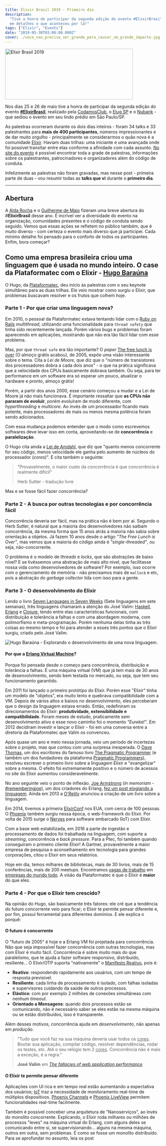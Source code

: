 ```yaml
---
title: Elixir Brasil 2019 - Primeiro dia
description:
  "Tive a honra de participar da segunda edição do evento #ElixirBrasil. Confira
  em detalhes o que aconteceu por lá!"
tags: ["Elixir", "Events"]
date: "2019-05-30T03:00:00.000Z"
cover: ./voce_nao_precisa_ser_grande_para_causar_um_grande_impacto.jpg
---
```


<p>
    <a href="https://2019.elixirbrasil.com/" rel="nofollow" class="image-link" title="Elixir Brasil 2019">
        <img src="./elixir_brasil_logo.svg" alt="Elixir Brasil 2019" style="width: 413px; height: 164px">
    </a>
</p>

Nos dias 25 e 26 de maio tive a honra de participar da segunda edição do evento
[**#ElixirBrasil**](https://twitter.com/hashtag/ElixirBrasil), realizado pela
[CodamosClub](https://twitter.com/CodamosClub), o
[Elug SP](https://twitter.com/elug_sp) e o
[Nubank](https://twitter.com/nubank) - que sediou o evento em seu lindo prédio
em São Paulo/SP.

As palestras ocorreram durante os dois dias inteiros - foram 34 talks e 33
palestrantes para **mais de 400 participantes**, números impressionantes e de
dar muito orgulho - principalmente se considerarmos o quão nova é a comunidade
[Elixir](https://elixir-lang.org/). Haviam duas trilhas: uma iniciante e uma
avançada onde foi possível transitar entre elas conforme a afinidade com cada
assunto. [No site do evento](https://2019.elixirbrasil.com/) é possível
encontrar toda a grade de palestras, informações sobre os palestrantes,
patrocinadores e organizadores além do código de conduta.

Infelizmente as palestras não foram gravadas, mas nesse post - primeira parte de
duas - vou resumir todas as **talks que vi** durante o **primeiro dia**.

---

## Abertura

A [Alda Rocha](https://twitter.com/mjcoffeeholick) e o
[Guilherme de Maio](https://twitter.com/nirev) fizeram uma breve abertura
do #**ElixirBrasil** desse ano. É incrível ver a diversidade do evento na
organização, comunidades presentes e o código de conduta sendo seguido. Vemos
que essas ações se refletem no público também, que é muito diverso - com certeza
o evento mais diverso que já participei. Cada mínimo detalhe foi pensado para o
conforto de todos os participantes. Enfim, bora começar?

## Como uma empresa brasileira criou uma linguagem que é usada no mundo inteiro. O case da Plataformatec com o Elixir - [Hugo Baraúna](https://twitter.com/hugobarauna)

O Hugo, da [Plataformatec](http://plataformatec.com.br/), deu início às
palestras com o seu keynote simultâneo para as duas trilhas. Ele veio mostrar
como surgiu o Elixir, que problemas buscavam resolver e os frutos que colhem
hoje.

### Parte 1 - Por que criar uma linguagem nova?

Em 2010, o pessoal da Plataformatec estava tentando lidar com o
[Ruby on Rails](https://rubyonrails.org/) _multithread_, utilizando uma
funcionalidade para `thread safety` que tinha sido recentemente lançada. Porém
vários bugs e problemas foram aparecendo em aplicações, mostrando que não era
tão fácil lidar com esse problema.

Mas, por que `thread safe` era tão importante? O _paper_
[The free lunch is over](http://www.gotw.ca/publications/concurrency-ddj.htm) (O
almoço grátis acabou), de 2005, expõe uma visão interessante sobre o tema. Cita
a _Lei de Moore_, que diz que o "número de transistores dos processadores dobra
a cada dois anos" - o que na prática significava que a velocidade dos CPUs
basicamente dobrava também. Ou seja, para ter performance em um software era só
esperar um pouco, atualizar o hardware e pronto, almoço grátis!

Porém, a partir dos anos 2000, esse cenário começou a mudar e a Lei de Moore já
não mais funcionava. É importante ressaltar que **as CPUs não pararam de
evoluir**, porém evoluíram de modo diferente, com _hyperthreading_ e
_multicore_. Ao invés de um processador ficando mais potente, mais processadores
de mais ou menos mesma potência foram sendo adicionados.

Com essa mudança podemos entender que o modo como escrevemos softwares deve
levar isso em conta, aproveitando-se de **concorrência** e **paralelização**.

O Hugo cita ainda a
[Lei de Amdahl](https://pt.wikipedia.org/wiki/Lei_de_Amdahl), que diz que
"quanto menos concorrente for seu código, menos velocidade ele ganha pelo
aumento de núcleos do processador (_cores_)". E cita também o seguinte:

> "Provavelmente, o maior custo da concorrência é que concorrência é realmente
> difícil"
>
> Herb Sutter - tradução livre

Mas e se fosse fácil fazer concorrência?

### Parte 2 - A busca por outras tecnologias e por concorrência fácil

Concorrência deveria ser fácil, mas na prática não é bem por aí. Segundo o Herb
Sutter, é natural que a maioria dos desenvolvedores não saibam concorrência, da
mesma forma que 15 anos atrás a maioria não sabia sobre orientação a objetos. Já
fazem 10 anos desde o artigo _"The Free Lunch is Over"_, mas vemos que a maioria
do código ainda é _"single-threaded"_, ou seja, não-concorrente.

O problema é o modelo de _threads_ e _locks_, que são abstrações de baixo nível?
E se tivéssemos uma abstração de mais alto nível, que facilitasse nossa vida
como desenvolvedores de software? Por exemplo, isso ocorre com o gerenciamento
de memória - não precisamos mais de `malloc`s e etc, pois a abstração do
_garbage collector_ lida com isso para a gente.

### Parte 3 - O desenvolvimento do Elixir

Lendo o livro
[Seven Languages in Seven Weeks](https://pragprog.com/book/btlang/seven-languages-in-seven-weeks)
(Sete linguagens em sete semanas), três linguagens chamaram a atenção do José
Valim: [Haskell](https://www.haskell.org/), [Erlang](https://www.erlang.org/) e
[Clojure](https://clojure.org/), tendo entre elas características funcionais,
com distribuição e tolerância a falhas e com uma abordagem moderna, com
polimorfismo e meta-programação. Porém nenhuma delas tinha as três coisas ao
mesmo tempo e foi para atender a esses três pontos que o Elixir surgiu, criado
pelo José Valim.

![Hugo Baraúna - Explorando o desenvolvimento de uma nova linguagem.](/hugo.jpg)

#### Por que a [Erlang Virtual Machine](<https://en.wikipedia.org/wiki/BEAM_(Erlang_virtual_machine)>)?

Porque foi pensada desde o começo para concorrência, distribuição e tolerância a
falhas. É uma máquina virtual (VM) que já tem mais de 30 anos de
desenvolvimento, sendo bem testada no mercado, ou seja, que tem seu
funcionamento garantido.

Em 2011 foi lançado o primeiro protótipo do Elixir. Porém esse "Elixir" tinha um
modelo de "objetos", era muito lento e quebrava compatibilidade com a VM. Depois
de vários altos e baixos no desenvolvimento, eles perceberam que o design da
linguagem estava errado. Então, redefiniram os direcionamentos do Elixir:
**produtividade, extensibilidade e compatibilidade**. Foram meses de estudo,
praticamente sem desenvolvimento ativo e esse novo caminho foi o momento
_"Eureka!"_. Em 2012 decidiram investir e lançar o Elixir - foi em uma conversa
entre a diretoria da Plataformatec que Valim os convenceu.

Após quase um ano e meio nessa jornada, veio um período de incertezas sobre o
projeto, mas que contou com uma surpresa inesperada. O
[Dave Thomas](https://twitter.com/pragdave), um dos escritores do famoso livro
[The Pragmatic Programmer](https://www.amazon.com.br/dp/B003GCTQAE/ref=dp-kindle-redirect?_encoding=UTF8&btkr=1)
(e também um dos fundadores da plataforma
[Pragmatic Programmers](https://pragprog.com/)), resolveu escrever o primeiro
livro sobre a linguagem Elixir e "evangelizar" sobre a mesma. O efeito foi
extremamente positivo e o número de acessos no site do Elixir aumentou
consideravelmente.

No ano seguinte veio o ponto de inflexão.
[Joe Armstrong](<https://en.wikipedia.org/wiki/Joe_Armstrong_(programmer)>) (_in
memoriam_ - [#rememberingjoe](https://twitter.com/hashtag/rememberingjoe)), um
dos criadores do Erlang,
[fez um post elogiando a linguagem](https://joearms.github.io/published/2013-05-31-a-week-with-elixir.html).
Ainda em 2013 a [O'Reilly](https://www.oreilly.com/) anunciou a criação de um
livro sobre a linguagem.

Em 2014, tivemos a primeira [ElixirConf](https://elixirconf.com/2019) nos EUA,
com cerca de 100 pessoas. O [Phoenix](https://phoenixframework.org/) também
surgiu nessa época, o web-framework do Elixir. Por volta de 2015 surge o
[Nerves](https://nerves-project.org/) para software embarcado (IoT) com Elixir.

Com a base web estabilizada, em 2016 a parte de ingestão e processamento de
dados foi trabalhada na linguagem, com suporte a _streaming_, concorrência e
_back pressure_. Para a Ptec, foi também quando conseguiram o primeiro cliente
Elixir! A Gartner, provavelmente a maior empresa de pesquisa e aconselhamento em
tecnologia para grandes corporações, citou o Elixir em seus relatórios.

Hoje em dia, temos milhares de bibliotecas, mais de 30 livros, mais de 15
conferências, mais de 200 meetups. Encontramos
[vagas de trabalho](http://plataformatec.com.br/elixir-radar/jobs) em
[empresas do mundo todo](https://elixir-companies.com/en). A visão da
Plataformatec é que o Elixir é **maior** do que eles.

### Parte 4 - Por que o Elixir tem crescido?

Na opinião do Hugo, são basicamente três fatores: ele crê que a tendência do
futuro concorrente veio para ficar; o Elixir te permite pensar diferente e, por
fim, possui ferramental para diferentes domínios. E ele explica o porquê:

#### O futuro é concorrente

O "futuro de 2005" é hoje e a Erlang VM foi projetada para concorrência. Não que
seja impossível fazer concorrência com outras tecnologias, mas com Elixir é
muito fácil. Concorrência é sobre muito mais do que paralelismo, que te ajuda a
fazer software responsivo, distribuído, resiliente... O Elixir/OTP suporta
"nativamente" o [Manifesto Reativo](https://www.reactivemanifesto.org/pt-BR),
pois é:

- **Reativo**: respondendo rapidamente aos usuários, com um tempo de resposta
  previsível.
- **Resiliente**: cada linha de processamento é isolado, com falhas isoladas e
  supervisores cuidando da saúde de outros processos.
- **Elástico**: com por exemplo 2 milhões de conexões simultâneas com nenhum
  _timeout_.
- **Orientado a Mensagens**: quando dois processos estão se comunicando, não é
  necessário saber se eles estão na mesma máquina ou se estão distribuídos, isso
  é transparente.

Além desses motivos, concorrência ajuda em _desenvolvimento_, não apenas em
_produção_.

> "Tudo que você faz na sua máquina deveria usar todos os <u>cores</u>. Bootar
> sua aplicação, compilar código, resolver dependências, rodar os testes, etc.
> Até o seu relógio tem 2 <u>cores</u>. Concorrência não é mais a exceção, é a
> regra."
>
> **José Valim** em
> [_The fallacies of web application performance_](http://blog.plataformatec.com.br/2017/07/the-fallacies-of-web-application-performance/)

#### O Elixir te permite pensar diferente

Aplicações com UI rica e em tempo real estão aumentando a expectativa dos
usuários; [IoT](https://pt.wikipedia.org/wiki/Internet_das_coisas) traz a
necessidade de monitoramento real-time de múltiplos dispositivos.
[Phoenix Channels](https://hexdocs.pm/phoenix/channels.html) e
[Phoenix LiveView](https://dockyard.com/blog/2018/12/12/phoenix-liveview-interactive-real-time-apps-no-need-to-write-javascript)
permitem funcionalidades real-time facilmente.

Também é possível conceber uma arquitetura de "Nanoserviços", ao invés do
monolito concorrente. Explicando, o Elixir roda milhares ou milhões de processos
"leves" na máquina virtual do Erlang, com alguns deles se comunicando entre si,
se supervisionando... alguns na mesma máquina, outros em outra, sem problemas. É
como se fosse um monolito distribuído. Para se aprofundar no assunto, leia os
post
